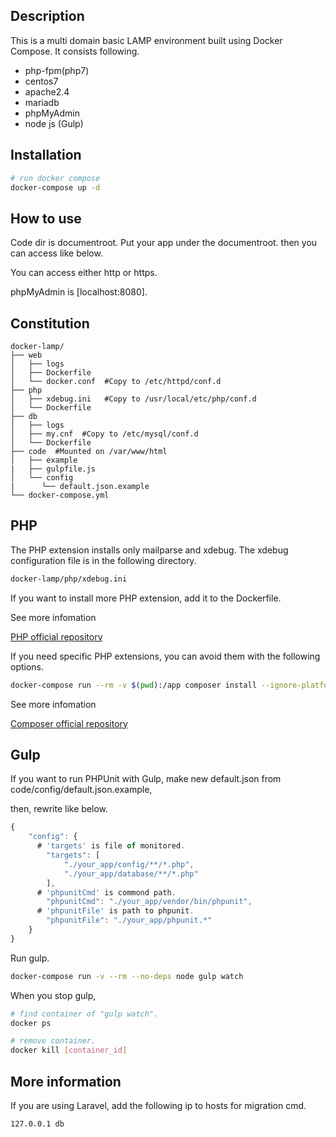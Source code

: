## Description
This is a multi domain basic LAMP environment built using Docker Compose.
It consists following.

- php-fpm(php7)
- centos7
- apache2.4
- mariadb
- phpMyAdmin
- node js (Gulp)

## Installation

```bash
# run docker compose
docker-compose up -d
```


## How to use
Code dir is documentroot.
Put your app under the documentroot.
then you can access like below.

You can access either http or https.

phpMyAdmin is [localhost:8080].


## Constitution
```
docker-lamp/
├── web
│   ├── logs
│   ├── Dockerfile
│   └── docker.conf  #Copy to /etc/httpd/conf.d
├── php
│   ├── xdebug.ini   #Copy to /usr/local/etc/php/conf.d
│   └── Dockerfile
├── db
│   ├── logs
│   ├── my.cnf  #Copy to /etc/mysql/conf.d
│   └── Dockerfile
├── code  #Mounted on /var/www/html
│   ├── example
|   ├── gulpfile.js
│   └── config
|      └── default.json.example
└── docker-compose.yml
```
## PHP
The PHP extension installs only mailparse and xdebug.
The xdebug configuration file is in the following directory.
```bash
docker-lamp/php/xdebug.ini
```

If you want to install more PHP extension, 
add it to the Dockerfile.


See more infomation

[PHP official repository](https://hub.docker.com/_/php/)

If you need specific PHP extensions, 
you can avoid them with the following options.
```bash
docker-compose run --rm -v $(pwd):/app composer install --ignore-platform-reqs --no-scripts
```


See more infomation

[Composer official repository](https://hub.docker.com/_/composer/)

## Gulp
If you want to run PHPUnit with Gulp,
make new default.json from code/config/default.json.example,

then, rewrite like below.
```js
{
	"config": {
      # 'targets' is file of monitored.
  		"targets": [
  			"./your_app/config/**/*.php",
			"./your_app/database/**/*.php"
  		],
      # 'phpunitCmd' is commond path.
  		"phpunitCmd": "./your_app/vendor/bin/phpunit",
      # 'phpunitFile' is path to phpunit.
  		"phpunitFile": "./your_app/phpunit.*"
  	}
}
```

Run gulp.
```bash
docker-compose run -v --rm --no-deps node gulp watch
```

When you stop gulp,
```bash
# find container of "gulp watch".
docker ps

# remove container.
docker kill [container_id]
```

## More information
If you are using Laravel, 
add the following ip to hosts for migration cmd.
```
127.0.0.1 db
```
